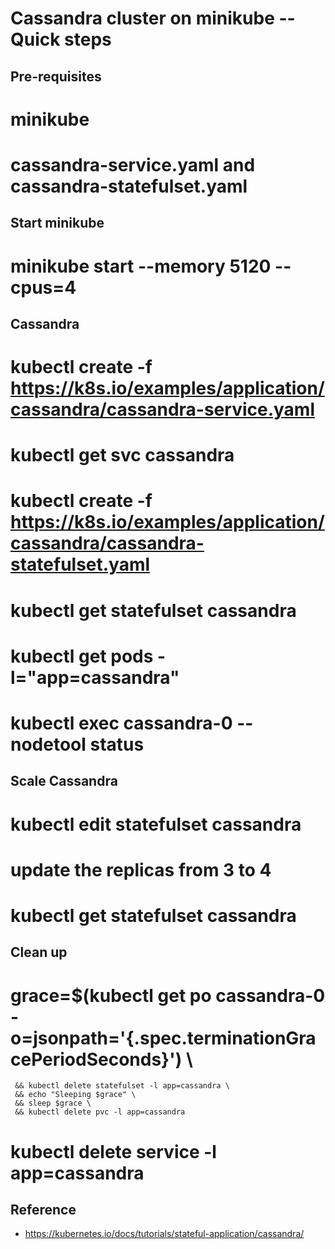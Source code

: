Cassandra cluster on minikube -- Quick steps
====

Pre-requisites
----

# minikube
# cassandra-service.yaml and cassandra-statefulset.yaml

Start minikube
----
# minikube start --memory 5120 --cpus=4

Cassandra
----

# kubectl create -f https://k8s.io/examples/application/cassandra/cassandra-service.yaml
# kubectl get svc cassandra
# kubectl create -f https://k8s.io/examples/application/cassandra/cassandra-statefulset.yaml
# kubectl get statefulset cassandra
#  kubectl get pods -l="app=cassandra"
# kubectl exec cassandra-0 -- nodetool status

Scale Cassandra
----
# kubectl edit statefulset cassandra
# update the replicas from 3 to 4
# kubectl get statefulset cassandra

Clean up
----
# grace=$(kubectl get po cassandra-0 -o=jsonpath='{.spec.terminationGracePeriodSeconds}') \
     && kubectl delete statefulset -l app=cassandra \
     && echo "Sleeping $grace" \
     && sleep $grace \
     && kubectl delete pvc -l app=cassandra

# kubectl delete service -l app=cassandra

Reference
----

* https://kubernetes.io/docs/tutorials/stateful-application/cassandra/
